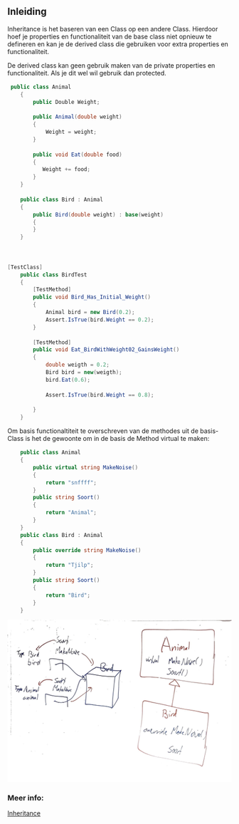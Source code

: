## Inleiding

Inheritance is het baseren van een Class op een andere Class.
Hierdoor hoef je properties en functionaliteit van de base class niet opnieuw te defineren en kan je de derived class die gebruiken voor extra properties en functionaliteit. 

De derived class kan geen gebruik maken van de private properties en functionaliteit.
Als je dit wel wil gebruik dan protected.

```c#
 public class Animal
    {
        public Double Weight;

        public Animal(double weight)
        {
            Weight = weight;
        }

        public void Eat(double food)
        {
           Weight += food;
        }
    }

    public class Bird : Animal
    {
        public Bird(double weight) : base(weight)
        {
        }
    }



[TestClass]
    public class BirdTest
    {
        [TestMethod]
        public void Bird_Has_Initial_Weight()
        {
            Animal bird = new Bird(0.2);
            Assert.IsTrue(bird.Weight == 0.2);
        }

        [TestMethod]
        public void Eat_BirdWithWeight02_GainsWeight()
        {
            double weigth = 0.2;
            Bird bird = new(weigth);
            bird.Eat(0.6);

            Assert.IsTrue(bird.Weight == 0.8);

        }
    }

```
Om basis functionaltiteit te overschreven van de methodes uit de basis-Class is het de gewoonte om in de basis de Method virtual te maken:

```c#
	public class Animal
    {
        public virtual string MakeNoise()
        {
            return "snffff";
        }
        public string Soort()
        {
            return "Animal";
        }
    }
    public class Bird : Animal
    {    
        public override string MakeNoise()
        {
            return "Tjilp";
        }
        public string Soort()
        {
            return "Bird";
        }
    }
```

![alt text](https://github.com/link007113/TraineeshipNotes/raw/main/Dag08/InheritanceUitleg.jpeg)


### Meer info:
[Inheritance](https://learn.microsoft.com/en-us/dotnet/csharp/fundamentals/object-oriented/inheritance)